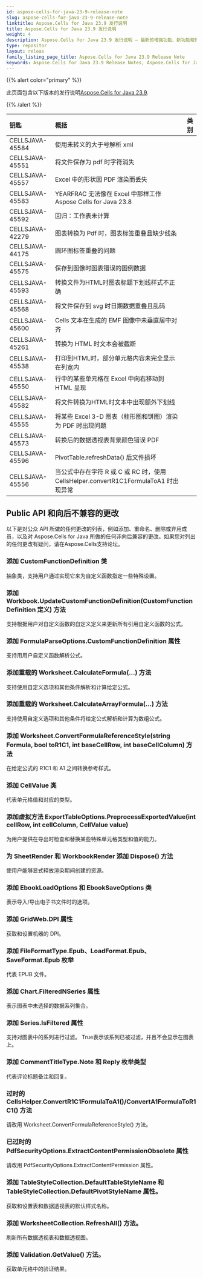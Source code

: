 ```yaml
---
id: aspose-cells-for-java-23-9-release-note
slug: aspose-cells-for-java-23-9-release-note
linktitle: Aspose.Cells for Java 23.9 发行说明
title: Aspose.Cells for Java 23.9 发行说明
weight: 4
description: Aspose.Cells for Java 23.9 发行说明 – 最新的增强功能、新功能和修复
type: repositor
layout: releas
family_listing_page_title: Aspose.Cells for Java 23.9 Release Note
keywords: Aspose.Cells for Java 23.9 Release Notes, Aspose.Cells for Java 23.9 updates and fixe
---
```

{{% alert color="primary" %}}

此页面包含以下版本的发行说明[Aspose.Cells for Java 23.9](https://releases.aspose.com/cells/java/23-9/).

{{% /alert %}}

|**钥匙**|**概括**|**类别**|
| :- | :- | :- |
|CELLSJAVA-45584|使用未转义的大于号解析 xml|
|CELLSJAVA-45551|将文件保存为 pdf 时字符消失|
|CELLSJAVA-45557|Excel 中的形状因 PDF 渲染而丢失|
|CELLSJAVA-45583|YEARFRAC 无法像在 Excel 中那样工作 Aspose Cells for Java 23.8|
|CELLSJAVA-45592|回归：工作表未计算|
|CELLSJAVA-42279|图表转换为 Pdf 时，图表标签重叠且缺少线条|
|CELLSJAVA-44175|圆环图标签重叠的问题|
|CELLSJAVA-45575|保存到图像时图表错误的图例数据|
|CELLSJAVA-45593|转换文件为HTML时图表标题下划线样式不正确|
|CELLSJAVA-45568|将文件保存到 svg 时日期数据重叠且乱码|
|CELLSJAVA-45600|Cells 文本在生成的 EMF 图像中未垂直居中对齐|
|CELLSJAVA-45261|转换为 HTML 时文本会被截断|
|CELLSJAVA-45538|打印到HTML时，部分单元格内容未完全显示在列宽内|
|CELLSJAVA-45550|行中的某些单元格在 Excel 中向右移动到 HTML 呈现|
|CELLSJAVA-45582|将文件转换为HTML时文本中出现额外下划线|
|CELLSJAVA-45555|将某些 Excel 3-D 图表（柱形图和饼图）渲染为 PDF 时出现问题|
|CELLSJAVA-45573|转换后的数据透视表背景颜色错误 PDF|
|CELLSJAVA-45596|PivotTable.refreshData() 后文件损坏|
|CELLSJAVA-45556|当公式中存在字符 R 或 C 或 RC 时，使用 CellsHelper.convertR1C1FormulaToA1 时出现异常|

##  **Public API 和向后不兼容的更改**

以下是对公众 API 所做的任何更改的列表，例如添加、重命名、删除或弃用成员，以及对 Aspose.Cells for Java 所做的任何非向后兼容的更改。如果您对列出的任何更改有疑问，请在Aspose.Cells支持论坛。

###  **添加 CustomFunctionDefinition 类**

抽象类，支持用户通过实现它来为自定义函数指定一些特殊设置。

###  **添加 Workbook.UpdateCustomFunctionDefinition(CustomFunctionDefinition 定义) 方法**

支持根据用户对自定义函数的自定义定义来更新所有引用自定义函数的公式。

###  **添加 FormulaParseOptions.CustomFunctionDefinition 属性**

支持用用户自定义函数解析公式。

###  **添加重载的 Worksheet.CalculateFormula(...) 方法**

支持使用自定义选项和其他条件解析和计算给定公式。

###  **添加重载的 Worksheet.CalculateArrayFormula(...) 方法**

支持使用自定义选项和其他条件将给定公式解析和计算为数组公式。

###  **添加 Worksheet.ConvertFormulaReferenceStyle(string Formula, bool toR1C1, int baseCellRow, int baseCellColumn) 方法**

在给定公式的 R1C1 和 A1 之间转换参考样式。

###  **添加 CellValue 类**

代表单元格值和对应的类型。

###  **添加虚拟方法 ExportTableOptions.PreprocessExportedValue(int cellRow, int cellColumn, CellValue value)**

为用户提供在导出时检查和替换某些特殊单元格类型和值的能力。

###  **为 SheetRender 和 WorkbookRender 添加 Dispose() 方法**

使用户能够显式释放渲染期间创建的资源。

###  **添加 EbookLoadOptions 和 EbookSaveOptions 类**

表示导入/导出电子书文件时的选项。

###  **添加 GridWeb.DPI 属性**

获取和设置机器的 DPI。

###  **添加 FileFormatType.Epub、LoadFormat.Epub、SaveFormat.Epub 枚举**

代表 EPUB 文件。

###  **添加 Chart.FilteredNSeries 属性**

表示图表中未选择的数据系列集合。

###  **添加 Series.IsFiltered 属性**

支持对图表中的系列进行过滤。 True表示该系列已被过滤，并且不会显示在图表上。

###  **添加 CommentTitleType.Note 和 Reply 枚举类型**

代表评论标题备注和回复。

###  **过时的 CellsHelper.ConvertR1C1FormulaToA1()/ConvertA1FormulaToR1C1() 方法**

请改用 Worksheet.ConvertFormulaReferenceStyle() 方法。

###  **已过时的 PdfSecurityOptions.ExtractContentPermissionObsolete 属性**

请改用 PdfSecurityOptions.ExtractContentPermission 属性。

###  **添加 TableStyleCollection.DefaultTableStyleName 和 TableStyleCollection.DefaultPivotStyleName 属性。**

获取和设置表和数据透视表的默认样式名称。

###  **添加 WorksheetCollection.RefreshAll() 方法。**

刷新所有数据透视表和数据透视图。

###  **添加 Validation.GetValue() 方法。**

获取单元格中的验证结果。
